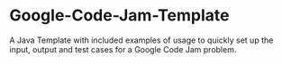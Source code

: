 # Google-Code-Jam-Template
A Java Template with included examples of usage to quickly set up the input, output and test cases for a Google Code Jam problem.
